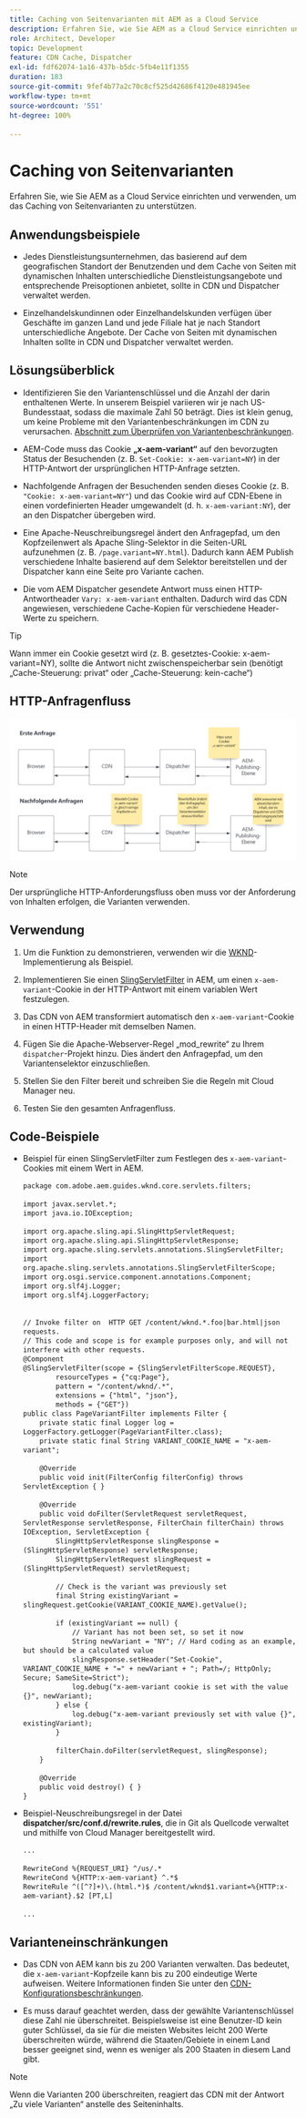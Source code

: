 ```yaml
---
title: Caching von Seitenvarianten mit AEM as a Cloud Service
description: Erfahren Sie, wie Sie AEM as a Cloud Service einrichten und verwenden, um das Caching von Seitenvarianten zu unterstützen.
role: Architect, Developer
topic: Development
feature: CDN Cache, Dispatcher
exl-id: fdf62074-1a16-437b-b5dc-5fb4e11f1355
duration: 183
source-git-commit: 9fef4b77a2c70c8cf525d42686f4120e481945ee
workflow-type: tm+mt
source-wordcount: '551'
ht-degree: 100%

---
```


# Caching von Seitenvarianten

Erfahren Sie, wie Sie AEM as a Cloud Service einrichten und verwenden, um das Caching von Seitenvarianten zu unterstützen.

## Anwendungsbeispiele

+ Jedes Dienstleistungsunternehmen, das basierend auf dem geografischen Standort der Benutzenden und dem Cache von Seiten mit dynamischen Inhalten unterschiedliche Dienstleistungsangebote und entsprechende Preisoptionen anbietet, sollte in CDN und Dispatcher verwaltet werden.

+ Einzelhandelskundinnen oder Einzelhandelskunden verfügen über Geschäfte im ganzen Land und jede Filiale hat je nach Standort unterschiedliche Angebote. Der Cache von Seiten mit dynamischen Inhalten sollte in CDN und Dispatcher verwaltet werden.

## Lösungsüberblick

+ Identifizieren Sie den Variantenschlüssel und die Anzahl der darin enthaltenen Werte. In unserem Beispiel variieren wir je nach US-Bundesstaat, sodass die maximale Zahl 50 beträgt. Dies ist klein genug, um keine Probleme mit den Variantenbeschränkungen im CDN zu verursachen. [Abschnitt zum Überprüfen von Variantenbeschränkungen](#variant-limitations).

+ AEM-Code muss das Cookie __„x-aem-variant“__ auf den bevorzugten Status der Besuchenden (z. B. `Set-Cookie: x-aem-variant=NY`) in der HTTP-Antwort der ursprünglichen HTTP-Anfrage setzten.

+ Nachfolgende Anfragen der Besuchenden senden dieses Cookie (z. B. `"Cookie: x-aem-variant=NY"`) und das Cookie wird auf CDN-Ebene in einen vordefinierten Header umgewandelt (d. h. `x-aem-variant:NY`), der an den Dispatcher übergeben wird.

+ Eine Apache-Neuschreibungsregel ändert den Anfragepfad, um den Kopfzeilenwert als Apache Sling-Selektor in die Seiten-URL aufzunehmen (z. B. `/page.variant=NY.html`). Dadurch kann AEM Publish verschiedene Inhalte basierend auf dem Selektor bereitstellen und der Dispatcher kann eine Seite pro Variante cachen.

+ Die vom AEM Dispatcher gesendete Antwort muss einen HTTP-Antwortheader `Vary: x-aem-variant` enthalten. Dadurch wird das CDN angewiesen, verschiedene Cache-Kopien für verschiedene Header-Werte zu speichern.

>[!TIP]
>
>Wann immer ein Cookie gesetzt wird (z. B. gesetztes-Cookie: x-aem-variant=NY), sollte die Antwort nicht zwischenspeicherbar sein (benötigt „Cache-Steuerung: privat“ oder „Cache-Steuerung: kein-cache“)

## HTTP-Anfragenfluss

![Variabler Cache-Anfragenfluss](./assets/variant-cache-request-flow.png)

>[!NOTE]
>
>Der ursprüngliche HTTP-Anforderungsfluss oben muss vor der Anforderung von Inhalten erfolgen, die Varianten verwenden.

## Verwendung

1. Um die Funktion zu demonstrieren, verwenden wir die [WKND](https://experienceleague.adobe.com/docs/experience-manager-learn/getting-started-wknd-tutorial-develop/overview.html?lang=de)-Implementierung als Beispiel.

1. Implementieren Sie einen [SlingServletFilter](https://sling.apache.org/documentation/the-sling-engine/filters.html) in AEM, um einen `x-aem-variant`-Cookie in der HTTP-Antwort mit einem variablen Wert festzulegen.

1. Das CDN von AEM transformiert automatisch den `x-aem-variant`-Cookie in einen HTTP-Header mit demselben Namen.

1. Fügen Sie die Apache-Webserver-Regel „mod_rewrite“ zu Ihrem `dispatcher`-Projekt hinzu. Dies ändert den Anfragepfad, um den Variantenselektor einzuschließen.

1. Stellen Sie den Filter bereit und schreiben Sie die Regeln mit Cloud Manager neu.

1. Testen Sie den gesamten Anfragenfluss.

## Code-Beispiele

+ Beispiel für einen SlingServletFilter zum Festlegen des `x-aem-variant`-Cookies mit einem Wert in AEM.

  ```
  package com.adobe.aem.guides.wknd.core.servlets.filters;
  
  import javax.servlet.*;
  import java.io.IOException;
  
  import org.apache.sling.api.SlingHttpServletRequest;
  import org.apache.sling.api.SlingHttpServletResponse;
  import org.apache.sling.servlets.annotations.SlingServletFilter;
  import org.apache.sling.servlets.annotations.SlingServletFilterScope;
  import org.osgi.service.component.annotations.Component;
  import org.slf4j.Logger;
  import org.slf4j.LoggerFactory;
  
  
  // Invoke filter on  HTTP GET /content/wknd.*.foo|bar.html|json requests.
  // This code and scope is for example purposes only, and will not interfere with other requests.
  @Component
  @SlingServletFilter(scope = {SlingServletFilterScope.REQUEST},
          resourceTypes = {"cq:Page"},
          pattern = "/content/wknd/.*",
          extensions = {"html", "json"},
          methods = {"GET"})
  public class PageVariantFilter implements Filter {
      private static final Logger log = LoggerFactory.getLogger(PageVariantFilter.class);
      private static final String VARIANT_COOKIE_NAME = "x-aem-variant";
  
      @Override
      public void init(FilterConfig filterConfig) throws ServletException { }
  
      @Override
      public void doFilter(ServletRequest servletRequest, ServletResponse servletResponse, FilterChain filterChain) throws IOException, ServletException {
          SlingHttpServletResponse slingResponse = (SlingHttpServletResponse) servletResponse;
          SlingHttpServletRequest slingRequest = (SlingHttpServletRequest) servletRequest;
  
          // Check is the variant was previously set
          final String existingVariant = slingRequest.getCookie(VARIANT_COOKIE_NAME).getValue();
  
          if (existingVariant == null) {
              // Variant has not been set, so set it now
              String newVariant = "NY"; // Hard coding as an example, but should be a calculated value
              slingResponse.setHeader("Set-Cookie", VARIANT_COOKIE_NAME + "=" + newVariant + "; Path=/; HttpOnly; Secure; SameSite=Strict");
              log.debug("x-aem-variant cookie is set with the value {}", newVariant);
          } else {
              log.debug("x-aem-variant previously set with value {}", existingVariant);
          }
  
          filterChain.doFilter(servletRequest, slingResponse);
      }
  
      @Override
      public void destroy() { }
  }
  ```

+ Beispiel-Neuschreibungsregel in der Datei __dispatcher/src/conf.d/rewrite.rules__, die in Git als Quellcode verwaltet und mithilfe von Cloud Manager bereitgestellt wird.

  ```
  ...
  
  RewriteCond %{REQUEST_URI} ^/us/.*  
  RewriteCond %{HTTP:x-aem-variant} ^.*$  
  RewriteRule ^([^?]+)\.(html.*)$ /content/wknd$1.variant=%{HTTP:x-aem-variant}.$2 [PT,L] 
  
  ...
  ```

## Varianteneinschränkungen

+ Das CDN von AEM kann bis zu 200 Varianten verwalten. Das bedeutet, die `x-aem-variant`-Kopfzeile kann bis zu 200 eindeutige Werte aufweisen. Weitere Informationen finden Sie unter den [CDN-Konfigurationsbeschränkungen](https://docs.fastly.com/en/guides/resource-limits).

+ Es muss darauf geachtet werden, dass der gewählte Variantenschlüssel diese Zahl nie überschreitet.  Beispielsweise ist eine Benutzer-ID kein guter Schlüssel, da sie für die meisten Websites leicht 200 Werte überschreiten würde, während die Staaten/Gebiete in einem Land besser geeignet sind, wenn es weniger als 200 Staaten in diesem Land gibt.

>[!NOTE]
>
>Wenn die Varianten 200 überschreiten, reagiert das CDN mit der Antwort „Zu viele Varianten“ anstelle des Seiteninhalts.
